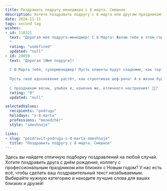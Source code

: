 ```yaml
---
title: Поздравить подругу менеджера с 8 марта. Смешное
description: Хотите поздравить подругу с 8 марта или другим праздником? Наш ИИ создаст незабываемое поздравление, а вы обязательно выделитесь среди других.  
date: 2024-11-11
tags: second tag
wishes:
- id: 118321
  text: "Дорогая моя подруга-менеджер! С 8 Марта! Желаю тебе в этом году таких успехов в работе, чтобы даже завистливые коллеги начали тебе подносить кофе с булочками!  Пусть все задачи решаются сами собой (ну, или почти сами собой,  с минимальным участием твоей супер-эффективной персоны!), а клиенты будут настолько довольны, что начнут дарить тебе акции корпораций, в которые ты, естественно, тут же вложишься и разбогатеешь!  Короче, счастья, денег, и чтобы никакие дедлайны тебя не сломали (ну, почти!).
  "
  rating: "undefined"
  updated: "null"
- id: 28059
  text: "Дорогая [Имя подруги]!
  
  С 8 Марта тебя, суперменеджер! Пусть клиенты будут сладкими, как торты, а идеи – яркими, как весенние цветы! Желаю, чтобы каждый отчет приносил радость, как неожиданная скидка в любимом магазине!
  
  Пусть твоё вдохновение растёт, как строптивая шеф-репа! А в жизни будет больше отдыха, чем в расписании, и чтоб в команде были только единороги – веселые и без капризов!
  
  С праздником весны, улыбок и, конечно же, отличного настроения! 🌷✨"
  rating: "0"
  updated: "null"

selectedValues:
  recipients: "podrugu"
  holidays: "s-8-marta"
  professions: "menedzher"
  style: "smeshnoje"

links:
- slug: "pozdravit-podrugu-s-8-marta-smeshnoje"
  title: "Поздравить подругу с 8 марта. Смешное"
---
```


Здесь вы найдете отличную подборку поздравлений на любой случай. 
Хотите поздравить друга с днём рождения, коллегу с профессиональным праздником или близких с Новым годом? У нас есть всё, чтобы сделать ваш поздравительный текст незабываемым. Выбирайте нужную категорию и находите лучшие слова для ваших близких и друзей!
